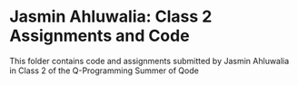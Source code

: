 # Jasmin Ahluwalia: Class 2 Assignments and Code
This folder contains code and assignments submitted by Jasmin Ahluwalia in Class 2 of the Q-Programming Summer of Qode